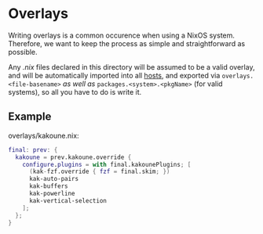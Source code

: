 # Overlays
Writing overlays is a common occurence when using a NixOS system. Therefore,
we want to keep the process as simple and straightforward as possible.

Any _.nix_ files declared in this directory will be assumed to be a valid
overlay, and will be automatically imported into all [hosts](../concepts/hosts.md), and
exported via `overlays.<file-basename>` _as well as_
`packages.<system>.<pkgName>` (for valid systems), so all you have to do is
write it.

## Example
overlays/kakoune.nix:
```nix
final: prev: {
  kakoune = prev.kakoune.override {
    configure.plugins = with final.kakounePlugins; [
      (kak-fzf.override { fzf = final.skim; })
      kak-auto-pairs
      kak-buffers
      kak-powerline
      kak-vertical-selection
    ];
  };
}
```

